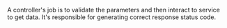 A controller's job is to validate the parameters and then interact to service to get data.
It's responsible for generating correct response status code.